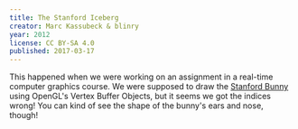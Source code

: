 ```yaml
---
title: The Stanford Iceberg
creator: Marc Kassubeck & blinry
year: 2012
license: CC BY-SA 4.0
published: 2017-03-17
---
```


This happened when we were working on an assignment in a real-time computer graphics course. We were supposed to draw the [Stanford Bunny](https://en.wikipedia.org/wiki/Stanford_bunny) using OpenGL's Vertex Buffer Objects, but it seems we got the indices wrong! You can kind of see the shape of the bunny's ears and nose, though!
